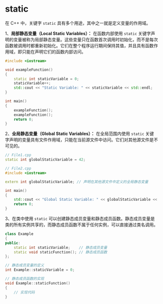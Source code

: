 # static

在 C++ 中，关键字 `static` 具有多个用途，其中之一就是定义变量的作用域。

1、**局部静态变量（Local Static Variables）：** 在函数内部使用 `static` 关键字声明的变量被称为局部静态变量。这些变量只在函数首次调用时初始化，而不是每次函数被调用时都重新初始化。它们在整个程序运行期间保持其值，并且具有函数作用域，即只能在声明它们的函数内部访问。

```cpp
#include <iostream>

void exampleFunction()
{
    static int staticVariable = 0;
    staticVariable++;
    std::cout << "Static Variable: " << staticVariable << std::endl;
}

int main()
{
    exampleFunction();
    exampleFunction();
    return 0;
}
```

2、**全局静态变量（Global Static Variables）：** 在全局范围内使用 `static` 关键字声明的变量具有文件作用域，只能在当前源文件中访问。它们对其他源文件是不可见的。

```cpp
// File1.cpp
static int globalStaticVariable = 42;
```

```cpp
// File2.cpp
#include <iostream>

extern int globalStaticVariable; // 声明在其他源文件中定义的全局静态变量

int main()
{
    std::cout << "Global Static Variable: " << globalStaticVariable << std::endl;
    return 0;
}
```

3、在类中使用 `static` 可以创建静态成员变量和静态成员函数。静态成员变量是类的所有实例共享的，而静态成员函数不属于任何实例，可以直接通过类名调用。

```cpp
class Example
{
public:
    static int staticVariable;    // 静态成员变量
    static void staticFunction(); // 静态成员函数
};

// 静态成员变量的定义
int Example::staticVariable = 0;

// 静态成员函数的实现
void Example::staticFunction()
{
    // 实现代码
}
```
